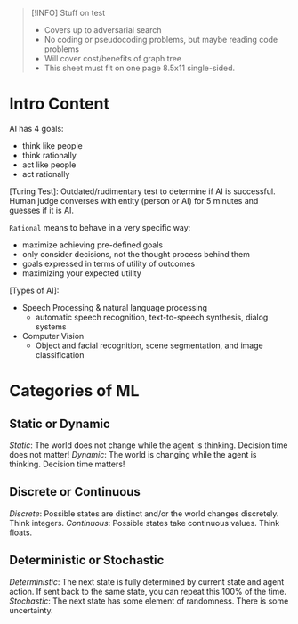 >[!INFO] Stuff on test
> - Covers up to adversarial search
> - No coding or pseudocoding problems, but maybe reading code problems
> - Will cover cost/benefits of graph tree
> - This sheet must fit on one page 8.5x11 single-sided. 
# Intro Content
AI has 4 goals:

- think like people
- think rationally
- act like people
- act rationally

[Turing Test]: Outdated/rudimentary test to determine if AI is successful. Human judge converses with entity (person or AI) for 5 minutes and guesses if it is AI.

`Rational` means to behave in a very specific way:

- maximize achieving pre-defined goals
- only consider decisions, not the thought process behind them
- goals expressed in terms of utility of outcomes
- maximizing your expected utility

[Types of AI]:

- Speech Processing & natural language processing
  - automatic speech recognition, text-to-speech synthesis, dialog systems
- Computer Vision
  - Object and facial recognition, scene segmentation, and image classification

# Categories of ML
## Static or Dynamic
*Static*: The world does not change while the agent is thinking. Decision time does not matter!
*Dynamic*: The world is changing while the agent is thinking. Decision time matters!
## Discrete or Continuous
*Discrete*: Possible states are distinct and/or the world changes discretely. Think integers. 
*Continuous*: Possible states take continuous values. Think floats. 

## Deterministic or Stochastic
*Deterministic*: The next state is fully determined by current state and agent action. If sent back to the same state, you can repeat this 100% of the time. 
*Stochastic*: The next state has some element of randomness. There is some uncertainty. 

